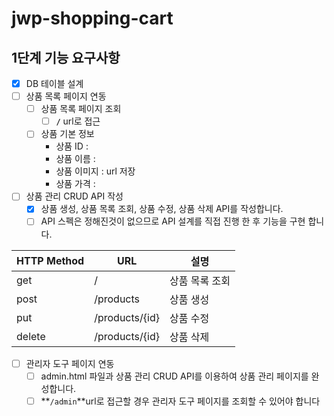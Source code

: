 # jwp-shopping-cart

## 1단계 기능 요구사항

- [x] DB 테이블 설계
- [ ]  상품 목록 페이지 연동
    - [ ]  상품 목록 페이지 조회
        - [ ]  **`/`** url로 접근
    - [ ]  상품 기본 정보
        - 상품 ID :
        - 상품 이름 :
        - 상품 이미지 : url 저장
        - 상품 가격 :
- [ ]  상품 관리 CRUD API 작성
    - [x]  상품 생성, 상품 목록 조회, 상품 수정, 상품 삭제 API를 작성합니다.
    - [ ]  API 스펙은 정해진것이 없으므로 API 설계를 직접 진행 한 후 기능을 구현 합니다.

| HTTP Method | URL            | 설명       |
|-------------|----------------|----------|
| get         | /              | 상품 목록 조회 |
| post        | /products      | 상품 생성    |
| put         | /products/{id} | 상품 수정    |
| delete      | /products/{id} | 상품 삭제    |

- [ ]  관리자 도구 페이지 연동
    - [ ]  admin.html 파일과 상품 관리 CRUD API를 이용하여 상품 관리 페이지를 완성합니다.
    - [ ]  **`/admin`**url로 접근할 경우 관리자 도구 페이지를 조회할 수 있어야 합니다

###   
